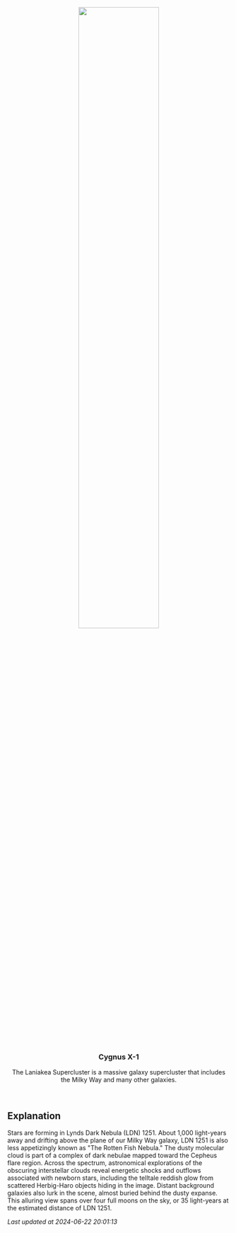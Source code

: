 <p align='center'>
    <img src='https://apod.nasa.gov/apod/image/2406/LDN1251_1098c.png' width='60%' />
    <h3 align="center">Cygnus X-1</h3>
    <p align="center">The Laniakea Supercluster is a massive galaxy supercluster that includes the Milky Way and many other galaxies.</p>
</p>
<br/>

Explanation
--
Stars are forming in Lynds Dark Nebula (LDN) 1251. About 1,000 light-years away and drifting above the plane of our Milky Way galaxy, LDN 1251 is also less appetizingly known as "The Rotten Fish Nebula." The dusty molecular cloud is part of a complex of dark nebulae mapped toward the Cepheus flare region. Across the spectrum, astronomical explorations of the obscuring interstellar clouds reveal energetic shocks and outflows associated with newborn stars, including the telltale reddish glow from scattered Herbig-Haro objects hiding in the image. Distant background galaxies also lurk in the scene, almost buried behind the dusty expanse. This alluring view spans over four full moons on the sky, or 35 light-years at the estimated distance of LDN 1251.


*Last updated at 2024-06-22 20:01:13*
